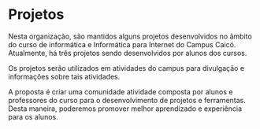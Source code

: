 # Projetos

Nesta organização, são mantidos alguns projetos desenvolvidos no âmbito do curso de informática e Informática para Internet do Campus Caicó. Atualmente, há três projetos sendo desenvolvidos por alunos dos cursos.

Os projetos serão utilizados em atividades do campus para divulgação e informações sobre tais atividades.

A proposta é criar uma comunidade atividade composta por alunos e professores do curso para o desenvolvimento de projetos e ferramentas. Desta maneira, poderemos promover melhor aprendizado e experiência para os alunos.
